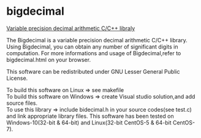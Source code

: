 # bigdecimal
[Variable precision decimal arithmetic C/C++ libraly](http://www.tinyforest.jp/oss/bigdecimal.html)

The Bigdecimal is a variable precision decimal arithmetic C/C++ library. 
Using Bigdecimal, you can obtain any number of significant digits in computation. 
For more informations and usage of Bigdecimal,refer to bigdecimal.html on your browser.

This software can be redistributed under GNU Lesser General Public License.

To build this software on Linux => see makefile    
To build this software on Windows => create Visual studio solution,and add source files.  
To use this library => include bidecimal.h in your source codes(see test.c) and link appropriate library files. 
This software has been tested on Windows-10(32-bit & 64-bit) and Linux(32-bit CentOS-5 & 64-bit CentOS-7). 

